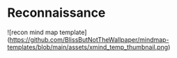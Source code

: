 # Reconnaissance  

![recon mind map template] (https://github.com/BlissButNotTheWallpaper/mindmap-templates/blob/main/assets/xmind_temp_thumbnail.png)

